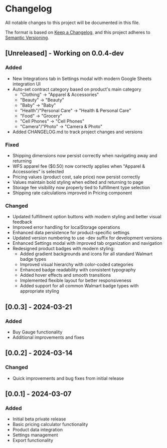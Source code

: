# Changelog

All notable changes to this project will be documented in this file.

The format is based on [Keep a Changelog](https://keepachangelog.com/en/1.0.0/),
and this project adheres to [Semantic Versioning](https://semver.org/spec/v2.0.0.html).

## [Unreleased] - Working on 0.0.4-dev

### Added
- New Integrations tab in Settings modal with modern Google Sheets integration UI
- Auto-set contract category based on product's main category
  - "Clothing" → "Apparel & Accessories"
  - "Beauty" → "Beauty"
  - "Baby" → "Baby"
  - "Health"/"Personal Care" → "Health & Personal Care"
  - "Food" → "Grocery"
  - "Cell Phones" → "Cell Phones"
  - "Camera"/"Photo" → "Camera & Photo"
- Added CHANGELOG.md to track project changes and versions

### Fixed
- Shipping dimensions now persist correctly when navigating away and returning
- WFS apparel fee ($0.50) now correctly applies when "Apparel & Accessories" is selected
- Pricing values (product cost, sale price) now persist correctly
- Values maintain bold styling when edited and returning to page
- Storage fee visibility now properly tied to fulfillment type selection
- Shipping rate calculations improved in Pricing component

### Changed
- Updated fulfillment option buttons with modern styling and better visual feedback
- Improved error handling for localStorage operations
- Enhanced data persistence for product-specific settings
- Updated version numbering to use -dev suffix for development versions
- Enhanced Settings modal with improved tab organization and navigation
- Redesigned product badges with modern styling:
  - Added gradient backgrounds and icons for all standard Walmart badge types
  - Improved visual hierarchy with color-coded categories
  - Enhanced badge readability with consistent typography
  - Added hover effects and smooth transitions
  - Implemented flexible layout for better responsiveness
  - Added support for all common Walmart badge types with appropriate styling

## [0.0.3] - 2024-03-21
### Added
- Buy Gauge functionality
- Additional improvements and fixes

## [0.0.2] - 2024-03-14
### Changed
- Quick improvements and bug fixes from initial release

## [0.0.1] - 2024-03-07
### Added
- Initial beta private release
- Basic pricing calculator functionality
- Product data integration
- Settings management
- Export functionality 